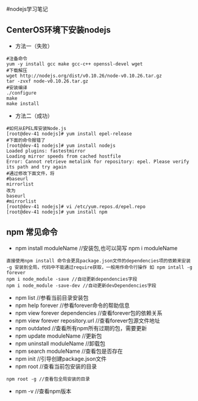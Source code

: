#nodejs学习笔记
## CenterOS环境下安装nodejs
- 方法一（失败）
```linux
#注备命令
yum -y install gcc make gcc-c++ openssl-devel wget
#下载解压
wget http://nodejs.org/dist/v0.10.26/node-v0.10.26.tar.gz
tar -zvxf node-v0.10.26.tar.gz
#安装编译
./configure
make
make install
```
- 方法二（成功）
```linux
#如何从EPEL库安装Node.js
[root@dev-41 nodejs]# yum install epel-release
#下面的命令报错了
[root@dev-41 nodejs]# yum install nodejs
Loaded plugins: fastestmirror
Loading mirror speeds from cached hostfile
Error: Cannot retrieve metalink for repository: epel. Please verify its path and try again
#通过修改下面文件，将
#baseurl
mirrorlist
改为
baseurl
#mirrorlist
[root@dev-41 nodejs]# vi /etc/yum.repos.d/epel.repo
[root@dev-41 nodejs]# yum install npm

```

## npm 常见命令

+ npm install moduleName //安装包,也可以简写 npm i moduleName
``` nodejs
直接使用npm install 命令会更具package.json文件的dependencies项的依赖来安装
-g 安装到全局，代码中不能通过require获取，一般用作命令行操作 如 npm intall -g forever
npm i node_module -save //自动更新dependencies字段
npm i node_module -save-dev //自动更新devDependencies字段
```
+ npm list //参看当前目录安装包
+ npm help forever //参看forever命令的帮助信息
+ npm view forever dependencies //查看forever包的依赖关系
+ npm view forever repository.url //查看forever包源文件地址
+ npm outdated //查看所有npm所有过期的包，需要更新
+ npm update moduleName //更新包
+ npm uninstall moduleName //卸载包
+ npm search moduleName //查看包是否存在
+ npm init //引导创建package.json文件
+ npm root //查看当前包安装的目录
``` nodejs
npm root -g //查看包全局安装的目录
```
+ npm -v //查看npm版本
